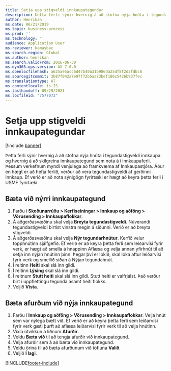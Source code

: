 ```yaml
---
title: Setja upp stigveldi innkaupategundar
description: Þetta ferli sýnir hvernig á að stofna nýja hnúta í tegundastigveldi innkaupa og hvernig á að skilgreina innkaupategund sem nota á í innkaupaferli.
author: Henrikan
ms.date: 06/21/2019
ms.topic: business-process
ms.prod: ''
ms.technology: ''
audience: Application User
ms.reviewer: kamaybac
ms.search.region: Global
ms.author: henrikan
ms.search.validFrom: 2016-06-30
ms.dyn365.ops.version: AX 7.0.0
ms.openlocfilehash: a625ae5acc6d47b40a31b986da25df8f2d3fdbc8
ms.sourcegitcommit: 3b87f042a7e97f72b5aa73bef186c5426b937fec
ms.translationtype: HT
ms.contentlocale: is-IS
ms.lasthandoff: 09/29/2021
ms.locfileid: "7577073"
---
```

# <a name="set-up-a-procurement-category-hierarchy"></a>Setja upp stigveldi innkaupategundar

[!include [banner](../../includes/banner.md)]

Þetta ferli sýnir hvernig á að stofna nýja hnúta í tegundastigveldi innkaupa og hvernig á að skilgreina innkaupategund sem nota á í innkaupaferli. Þessum verkefnum myndi venjulega að framkvæma af Innkaupastjóra. Áður en hægt er að hefja ferlið, verður að vera tegundastigveldi af gerðinni Innkaup. Ef verið er að nota sýnigögn fyrirtæki er hægt að keyra þetta ferli í USMF fyrirtæki.


## <a name="add-a-new-procurement-category"></a>Bæta við nýrri innkaupategund
1. Farðu í **Skoðunarrúðu > Kerfiseiningar > Innkaup og aðföng > Vörusending > Innkaupaflokkar**.
2. Á aðgerðasvæðinu skal velja **Breyta tegundastigveldi**. Núverandi tegundastigveldi birtist vinstra megin á síðunni. Verið er að breyta stigveldi.  
3. Á aðgerðasvæðinu skal velja **Nýr tegundarhnútur**. Kerfið velur topphnútinn sjálfgefið. Ef verið er að keyra þetta ferli sem leiðarvísi fyrir verk, er hægt að smella á hnappinn Aflæsa og velja annan yfirhnút til að setja inn nýjan hnútinn þinn. Þegar því er lokið, skal loka aftur leiðarvísi fyrir verk og smellið síðan á Nýjan tegundahnút.  
4. Í reitinn **Heiti** skal slá inn gildi.
5. Í reitinn **Lýsing** skal slá inn gildi.
6. Í reitnum **Stutt heiti** skal slá inn gildi. Stutt heiti er valfrjálst. Það verður birt í uppflettingu tegunda ásamt heiti flokks.  
7. Veljið **Vista**.

## <a name="add-products-to-your-new-procurement-category"></a>Bæta afurðum við nýja innkaupategund
1. Farðu í **Innkaup og aðföng > Vörusending > Innkaupaflokkar**. Velja hnút sem var nýlega bætt við. Ef verið er að keyra þetta ferli sem leiðarvísi fyrir verk gæti þurft að aflæsa leiðarvísi fyrir verk til að velja hnútinn.  
2. Víxla útvíkkun á liðnum **Afurðir**.
3. Veldu **Bæta við** til að tengja afurðir við innkaupategund.
4. Velja afurðir sem á að bæta við innkaupategund.
5. Veldu örina til að bæta afurðunum við töfluna **Valið**.
6. Veljið **Í lagi**.


[!INCLUDE[footer-include](../../../includes/footer-banner.md)]